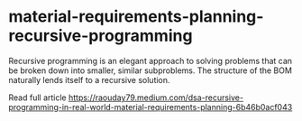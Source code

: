 # material-requirements-planning-recursive-programming
Recursive programming is an elegant approach to solving problems that can be broken down into smaller, similar subproblems. The structure of the BOM naturally lends itself to a recursive solution.

Read full article https://raouday79.medium.com/dsa-recursive-programming-in-real-world-material-requirements-planning-6b46b0acf043
